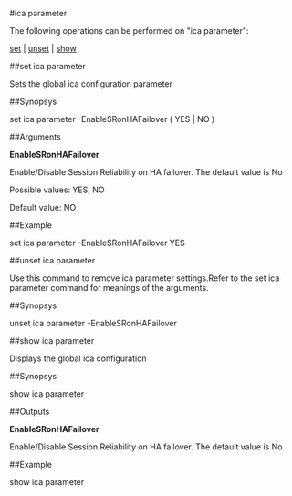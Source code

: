 #ica parameter

The following operations can be performed on "ica parameter":


[set](#set-ica-parameter) | [unset](#unset-ica-parameter) | [show](#show-ica-parameter)

##set ica parameter

Sets the global ica configuration parameter


##Synopsys

set ica parameter -EnableSRonHAFailover ( YES | NO )


##Arguments

<b>EnableSRonHAFailover</b>
Enable/Disable Session Reliability on HA failover. The default value is No
Possible values: YES, NO
Default value: NO



##Example

set ica parameter -EnableSRonHAFailover YES

##unset ica parameter

Use this command to remove ica parameter settings.Refer to the set ica parameter command for meanings of the arguments.


##Synopsys

unset ica parameter -EnableSRonHAFailover


##show ica parameter

Displays the global ica configuration


##Synopsys

show ica parameter


##Outputs

<b>EnableSRonHAFailover</b>
Enable/Disable Session Reliability on HA failover. The default value is No



##Example

show ica parameter

